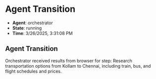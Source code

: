 # Agent Transition

- **Agent**: orchestrator
- **State**: running
- **Time**: 3/26/2025, 3:31:08 PM

## Agent Transition

Orchestrator received results from browser for step: Research transportation options from Kollam to Chennai, including train, bus, and flight schedules and prices.

